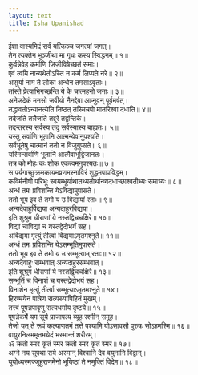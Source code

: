 ```yaml
---
layout: text
title: Isha Upanishad
---
```

<span>
ईशा वास्यमिदं सर्वं यत्किञ्च जगत्यां जगत्।<br>
तेन त्यक्तेन भुञ्जीथा मा गृधः कस्य स्विद्धनम्॥ १॥<br>
</span>

<span>
कुर्वन्नेवेह कर्माणि जिजीविषेच्छतं समाः।<br>
एवं त्वयि नान्यथेतोऽस्ति न कर्म लिप्यते नरे॥ २॥<br>
</span>

<span>
असुर्या नाम ते लोका अन्धेन तमसाऽवृताः।<br>
तांस्ते प्रेत्याभिगच्छन्ति ये के चात्महनो जनाः॥ ३॥<br>
</span>

<span>
अनेजदेकं मनसो जवीयो नैनद्देवा आप्नुवन् पूर्वमर्षत्।<br>
तद्धावतोऽन्यानत्येति तिष्ठत् तस्मिन्नपो मातरिश्वा दधाति॥ ४॥<br>
</span>

<span>
तदेजति तन्नैजति तद्दूरे तद्वन्तिके।<br>
तदन्तरस्य सर्वस्य तदु सर्वस्यास्य बाह्यतः॥ ५॥<br>
</span>

<span>
यस्तु सर्वाणि भूतानि आत्मन्येवानुपश्यति।<br>
सर्वभूतेषु चात्मानं ततो न विजुगुप्सते॥ ६॥<br>
</span>

<span>
यस्मिन्सर्वाणि भूतानि आत्मैवाभूद्विजानतः।<br>
तत्र को मोहः कः शोक एकत्वमनुपश्यतः॥ ७॥<br>
</span>

<span>
स पर्यगाच्छुक्रमकायमव्रणमस्नाविरं शुद्धमपापविद्धम्।<br>
कविर्मनीषी परिभूः स्वयम्भूर्याथातथ्यतोर्थान्व्यदधाच्छाश्वतीभ्यः समाभ्यः॥ ८॥<br>
</span>

<span>
अन्धं तमः प्रविशन्ति येऽविद्यामुपासते।<br>
ततो भूय इव ते तमो य उ विद्यायां रताः॥ ९॥<br>
</span>

<span>
अन्यदेवाहुर्विद्यया अन्यदाहुरविद्यया।<br>
इति शुश्रुम धीराणां ये नस्तद्विचचक्षिरे॥ १०॥<br>
</span>

<span>
विद्यां चाविद्यां च यस्तद्वेदोभयँ सह।<br>
अविद्यया मृत्युं तीर्त्वा विद्ययाऽमृतमश्नुते॥ ११॥<br>
</span>

<span>
अन्धं तमः प्रविशन्ति येऽसम्भूतिमुपासते।<br>
ततो भूय इव ते तमो य उ सम्भूत्याम् रताः॥ १२॥<br>
</span>

<span>
अन्यदेवाहुः सम्भवात् अन्यदाहुरसम्भवात्।<br>
इति शुश्रुम धीराणां ये नस्तद्विचचक्षिरे॥ १३॥<br>
</span>

<span>
सम्भूतिं च विनाशं च यस्तद्वेदोभयं सह।<br>
विनाशेन मृत्युं तीर्त्वा सम्भूत्याऽमृतमश्नुते॥ १४॥<br>
</span>

<span>
हिरण्मयेन पात्रेण सत्यस्यापिहितं मुखम्।<br>
तत्त्वं पूषन्नपावृणु सत्यधर्माय दृष्टये॥ १५॥<br>
</span>

<span>
पूषन्नेकर्षे यम सूर्य प्राजापत्य व्यूह रश्मीन् समूह।<br>
तेजो यत् ते रूपं कल्याणतमं तत्ते पश्यामि योऽसावसौ पुरुषः सोऽहमस्मि॥ १६॥<br>
</span>

<span>
वायुरनिलममृतमथेदं भस्मान्तं शरीरम्।<br>
ॐ क्रतो स्मर कृतं स्मर क्रतो स्मर कृतं स्मर॥ १७॥<br>
</span>

<span>
अग्ने नय सुपथा राये अस्मान् विश्वानि देव वयुनानि विद्वान्।<br>
युयोध्यस्मज्जुहुराणमेनो भूयिष्ठां ते नमुक्तिं विदेम॥ १८॥<br>
</span>
